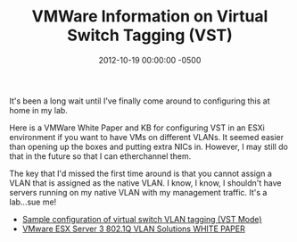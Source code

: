 ﻿---
layout: post
title:  VMWare Information on Virtual Switch Tagging (VST)
date:   2012-10-19 00:00:00 -0500
categories: IT
---






It's been a long wait until I've finally come around to configuring this at home in my lab.

Here is a VMWare White Paper and KB for configuring VST in an ESXi environment if you want to have VMs on different VLANs. It seemed easier than opening up the boxes and putting extra NICs in. However, I may still do that in the future so that I can etherchannel them.

The key that I'd missed the first time around is that you cannot assign a VLAN that is assigned as the native VLAN. I know, I know, I shouldn't have servers running on my native VLAN with my management traffic. It's a lab...sue me!


- <a href="http://kb.vmware.com/selfservice/microsites/search.do?language=en_US&cmd=displayKC&externalId=1004074">Sample configuration of virtual switch VLAN tagging (VST Mode)</a>
- <a href="http://www.vmware.com/pdf/esx3_vlan_wp.pdf">VMware ESX Server 3 802.1Q VLAN Solutions WHITE PAPER</a>



